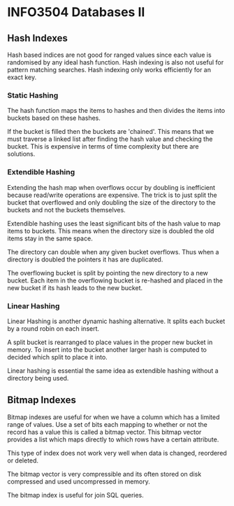 # INFO3504 Databases II
## Hash Indexes
Hash based indices are not good for ranged values since each value is randomised by any ideal hash function.
Hash indexing is also not useful for pattern matching searches.
Hash indexing only works efficiently for an exact key.

### Static Hashing
The hash function maps the items to hashes and then divides the items into buckets based on these hashes.

If the bucket is filled then the buckets are 'chained'.
This means that we must traverse a linked list after finding the hash value and checking the bucket.
This is expensive in terms of time complexity but there are solutions.

### Extendible Hashing
Extending the hash map when overflows occur by doubling is inefficient because read/write operations are expensive.
The trick is to just split the bucket that overflowed and only doubling the size of the directory to the buckets and not the buckets themselves.

Extendible hashing uses the least significant bits of the hash value to map items to buckets.
This means when the directory size is doubled the old items stay in the same space.

The directory can double when any given bucket overflows.
Thus when a directory is doubled the pointers it has are duplicated.

The overflowing bucket is split by pointing the new directory to a new bucket.
Each item in the overflowing bucket is re-hashed and placed in the new bucket if its hash leads to the new bucket.

### Linear Hashing
Linear Hashing is another dynamic hashing alternative.
It splits each bucket by a round robin on each insert.

A split bucket is rearranged to place values in the proper new bucket in memory.
To insert into the bucket another larger hash is computed to decided which split to place it into.

Linear hashing is essential the same idea as extendible hashing without a directory being used.

## Bitmap Indexes
Bitmap indexes are useful for when we have a column which has a limited range of values.
Use a set of bits each mapping to whether or not the record has a value this is called a bitmap vector.
This bitmap vector provides a list which maps directly to which rows have a certain attribute.

This type of index does not work very well when data is changed, reordered or deleted.

The bitmap vector is very compressible and its often stored on disk compressed and used uncompressed in memory.

The bitmap index is useful for join SQL queries.

